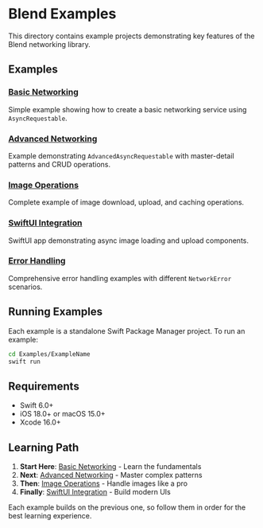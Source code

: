 # Blend Examples

This directory contains example projects demonstrating key features of the Blend networking library.

## Examples

### [Basic Networking](./BasicNetworking/)
Simple example showing how to create a basic networking service using `AsyncRequestable`.

### [Advanced Networking](./AdvancedNetworking/)
Example demonstrating `AdvancedAsyncRequestable` with master-detail patterns and CRUD operations.

### [Image Operations](./ImageOperations/)
Complete example of image download, upload, and caching operations.

### [SwiftUI Integration](./SwiftUIIntegration/)
SwiftUI app demonstrating async image loading and upload components.

### [Error Handling](./ErrorHandling/)
Comprehensive error handling examples with different `NetworkError` scenarios.

## Running Examples

Each example is a standalone Swift Package Manager project. To run an example:

```bash
cd Examples/ExampleName
swift run
```

## Requirements

- Swift 6.0+
- iOS 18.0+ or macOS 15.0+
- Xcode 16.0+

## Learning Path

1. **Start Here**: [Basic Networking](./BasicNetworking/) - Learn the fundamentals
2. **Next**: [Advanced Networking](./AdvancedNetworking/) - Master complex patterns
3. **Then**: [Image Operations](./ImageOperations/) - Handle images like a pro
4. **Finally**: [SwiftUI Integration](./SwiftUIIntegration/) - Build modern UIs

Each example builds on the previous one, so follow them in order for the best learning experience.